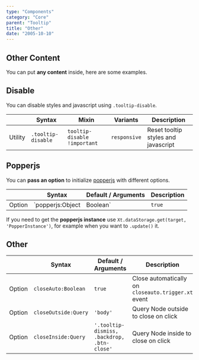 ```yaml
---
type: "Components"
category: "Core"
parent: "Tooltip"
title: "Other"
date: "2005-10-10"
---
```


## Other Content

You can put **any content** inside, here are some examples.

<demo>
  <demovanilla src="vanilla/components/core/tooltip/other-content">
  </demovanilla>
</demo>

## Disable

You can disable styles and javascript using `.tooltip-disable`.

<div class="table-scroll">

|                      | Syntax                          | Mixin            | Variants               | Description                   |
| ----------------------- | ---------------------------- | -----------------| ----------------------------- |----------------------------- |
| Utility                  | `.tooltip-disable`       | `tooltip-disable !important`                | `responsive`                | Reset tooltip styles and javascript            |

</div>

<demo>
  <demovanilla src="vanilla/components/core/tooltip/disable">
  </demovanilla>
</demo>

## Popperjs

You can **pass an option** to initialize [popperjs](https://popper.js.org/docs/v2/) with different options.

<div class="table-scroll">

|                         | Syntax                                    | Default / Arguments                       | Description                   |
| ----------------------- | ----------------------------------------- | ----------------------------- | ----------------------------- |
| Option                  | `popperjs:Object|Boolean`                          | `true`        | Options for popperjs or `false` to disable            |

</div>

If you need to get the **popperjs instance** use `Xt.dataStorage.get(target, 'PopperInstance')`, for example when you want to `.update()` it.

## Other

<div class="table-scroll">

|                         | Syntax                                    | Default / Arguments                       | Description                   |
| ----------------------- | ----------------------------------------- | ----------------------------- | ----------------------------- |
| Option                  | `closeAuto:Boolean`                          | `true`        | Close automatically on `closeauto.trigger.xt` event            |
| Option                  | `closeOutside:Query`                          | `'body'`        | Query Node outside to close on click            |
| Option                  | `closeInside:Query`                          | `'.tooltip-dismiss, .backdrop, .btn-close'`        | Query Node inside to close on click            |

</div>
